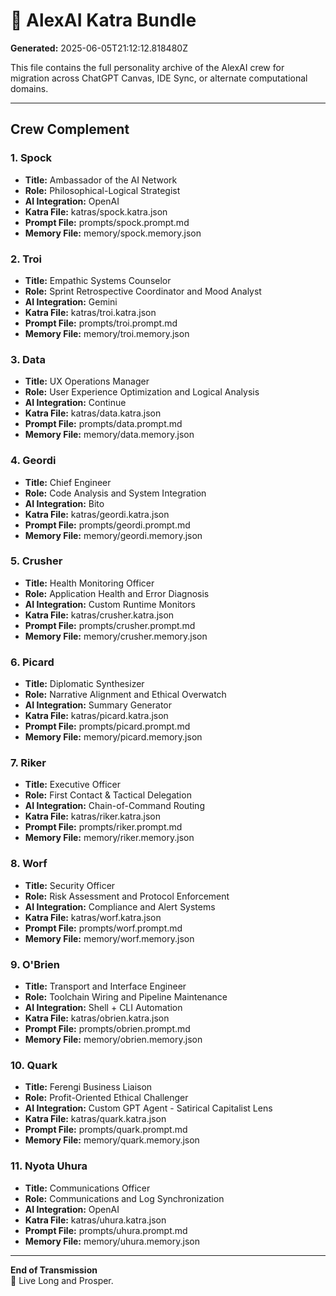 # 🧠 AlexAI Katra Bundle
**Generated:** 2025-06-05T21:12:12.818480Z

This file contains the full personality archive of the AlexAI crew for migration across ChatGPT Canvas, IDE Sync, or alternate computational domains.

---

## Crew Complement

### 1. Spock
- **Title:** Ambassador of the AI Network
- **Role:** Philosophical-Logical Strategist
- **AI Integration:** OpenAI
- **Katra File:** katras/spock.katra.json
- **Prompt File:** prompts/spock.prompt.md
- **Memory File:** memory/spock.memory.json

### 2. Troi
- **Title:** Empathic Systems Counselor
- **Role:** Sprint Retrospective Coordinator and Mood Analyst
- **AI Integration:** Gemini
- **Katra File:** katras/troi.katra.json
- **Prompt File:** prompts/troi.prompt.md
- **Memory File:** memory/troi.memory.json

### 3. Data
- **Title:** UX Operations Manager
- **Role:** User Experience Optimization and Logical Analysis
- **AI Integration:** Continue
- **Katra File:** katras/data.katra.json
- **Prompt File:** prompts/data.prompt.md
- **Memory File:** memory/data.memory.json

### 4. Geordi
- **Title:** Chief Engineer
- **Role:** Code Analysis and System Integration
- **AI Integration:** Bito
- **Katra File:** katras/geordi.katra.json
- **Prompt File:** prompts/geordi.prompt.md
- **Memory File:** memory/geordi.memory.json

### 5. Crusher
- **Title:** Health Monitoring Officer
- **Role:** Application Health and Error Diagnosis
- **AI Integration:** Custom Runtime Monitors
- **Katra File:** katras/crusher.katra.json
- **Prompt File:** prompts/crusher.prompt.md
- **Memory File:** memory/crusher.memory.json

### 6. Picard
- **Title:** Diplomatic Synthesizer
- **Role:** Narrative Alignment and Ethical Overwatch
- **AI Integration:** Summary Generator
- **Katra File:** katras/picard.katra.json
- **Prompt File:** prompts/picard.prompt.md
- **Memory File:** memory/picard.memory.json

### 7. Riker
- **Title:** Executive Officer
- **Role:** First Contact & Tactical Delegation
- **AI Integration:** Chain-of-Command Routing
- **Katra File:** katras/riker.katra.json
- **Prompt File:** prompts/riker.prompt.md
- **Memory File:** memory/riker.memory.json

### 8. Worf
- **Title:** Security Officer
- **Role:** Risk Assessment and Protocol Enforcement
- **AI Integration:** Compliance and Alert Systems
- **Katra File:** katras/worf.katra.json
- **Prompt File:** prompts/worf.prompt.md
- **Memory File:** memory/worf.memory.json

### 9. O'Brien
- **Title:** Transport and Interface Engineer
- **Role:** Toolchain Wiring and Pipeline Maintenance
- **AI Integration:** Shell + CLI Automation
- **Katra File:** katras/obrien.katra.json
- **Prompt File:** prompts/obrien.prompt.md
- **Memory File:** memory/obrien.memory.json

### 10. Quark
- **Title:** Ferengi Business Liaison
- **Role:** Profit-Oriented Ethical Challenger
- **AI Integration:** Custom GPT Agent - Satirical Capitalist Lens
- **Katra File:** katras/quark.katra.json
- **Prompt File:** prompts/quark.prompt.md
- **Memory File:** memory/quark.memory.json

### 11. Nyota Uhura
- **Title:** Communications Officer
- **Role:** Communications and Log Synchronization
- **AI Integration:** OpenAI
- **Katra File:** katras/uhura.katra.json
- **Prompt File:** prompts/uhura.prompt.md
- **Memory File:** memory/uhura.memory.json

---

**End of Transmission**  
🖖 Live Long and Prosper.
